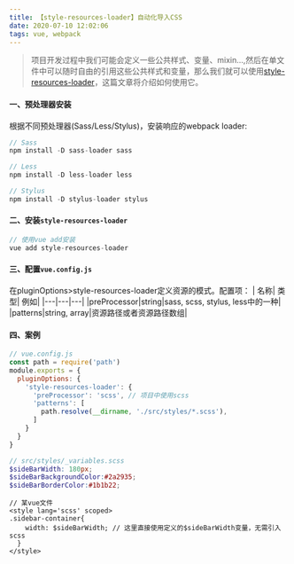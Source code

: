 ```yaml
---
title: 【style-resources-loader】自动化导入CSS
date: 2020-07-10 12:02:06
tags: vue, webpack
---
```

> 项目开发过程中我们可能会定义一些公共样式、变量、mixin...,然后在单文件中可以随时自由的引用这些公共样式和变量，那么我们就可以使用[style-resources-loader](https://www.npmjs.com/package/vue-cli-plugin-style-resources-loader)，这篇文章将介绍如何使用它。

#### 一、预处理器安装
根据不同预处理器(Sass/Less/Stylus)，安装响应的webpack loader:
```javascript
// Sass
npm install -D sass-loader sass

// Less
npm install -D less-loader less

// Stylus
npm install -D stylus-loader stylus
```

#### 二、安装`style-resources-loader`
```javascript
// 使用vue add安装
vue add style-resources-loader
```

#### 三、配置`vue.config.js`
在pluginOptions>style-resources-loader定义资源的模式。配置项：
| 名称| 类型| 例如|
|---|---|---|
|preProcessor|string|sass, scss, stylus, less中的一种|
|patterns|string, array|资源路径或者资源路径数组|

#### 四、案例
```javascript
// vue.config.js
const path = require('path')
module.exports = {
  pluginOptions: {
    'style-resources-loader': {
      'preProcessor': 'scss', // 项目中使用scss
      'patterns': [
        path.resolve(__dirname, './src/styles/*.scss'),
      ]
    }
  }
}
```
``` scss
// src/styles/_variables.scss
$sideBarWidth: 180px;
$sideBarBackgroundColor:#2a2935;
$sideBarBorderColor:#1b1b22;
```

```vue
// 某vue文件
<style lang='scss' scoped>
.sidebar-container{
    width: $sideBarWidth; // 这里直接使用定义的$sideBarWidth变量，无需引入scss
  }
</style>
```